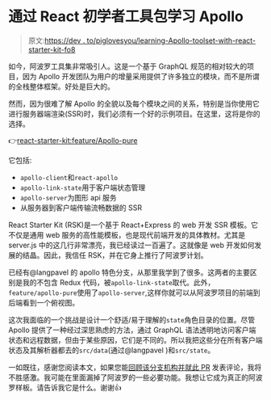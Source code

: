 # 通过 React 初学者工具包学习 Apollo

> 原文:[https://dev . to/piglovesyou/learning-Apollo-toolset-with-react-starter-kit-fo8](https://dev.to/piglovesyou/learning-apollo-toolset-with-react-starter-kit-fo8)

如今，阿波罗工具集非常吸引人。这是一个基于 GraphQL 规范的相对较大的项目，因为 Apollo 开发团队为用户的增量采用提供了许多独立的模块，而不是所谓的全栈整体框架。好处是巨大的。

然而，因为很难了解 Apollo 的全貌以及每个模块之间的关系，特别是当你使用它进行服务器端渲染(SSR)时，我们必须有一个好的示例项目。在这里，这将是你的选择。

👉[react-starter-kit:feature/Apollo-pure](https://github.com/kriasoft/react-starter-kit/tree/feature/apollo-pure)

它包括:

*   `apollo-client`和`react-apollo`
*   `apollo-link-state`用于客户端状态管理
*   `apollo-server`为图形 api 服务
*   从服务器到客户端传输流畅数据的 SSR

React Starter Kit (RSK)是一个基于 React+Express 的 web 开发 SSR 模板。它不仅是通用 web 服务的高性能模板，也是现代前端开发的具体教材。尤其是 server.js 中的这几行非常漂亮，我已经读过一百遍了。这就像是 web 开发如何发展的结晶。因此，我信任 RSK，并在它身上推行了阿波罗计划。

已经有@langpavel 的 apollo 特色分支，从那里我学到了很多。这两者的主要区别是我的不包含 Redux 代码，被`apollo-link-state`取代。此外，`feature/apollo-pure`使用了`apollo-server`,这样你就可以从阿波罗项目的前端到后端看到一个俯视图。

这次我面临的一个挑战是设计一个舒适/易于理解的`state`角色目录的位置。尽管 Apollo 提供了一种经过深思熟虑的方法，通过 GraphQL 语法透明地访问客户端状态和远程数据，但由于某些原因，它们是不同的。所以我把这些分在所有客户端状态及其解析器都去的`src/data`(通过@langpavel )和`src/state`。

一如既往，感谢您阅读本文，如果您能[回顾该分支机构并就此 PR](https://github.com/kriasoft/react-starter-kit/pull/1666) 发表评论，我将不胜感激。我可能在里面漏掉了阿波罗的一些必要功能。我想让它成为真正的阿波罗样板。请告诉我它是什么。谢谢👍